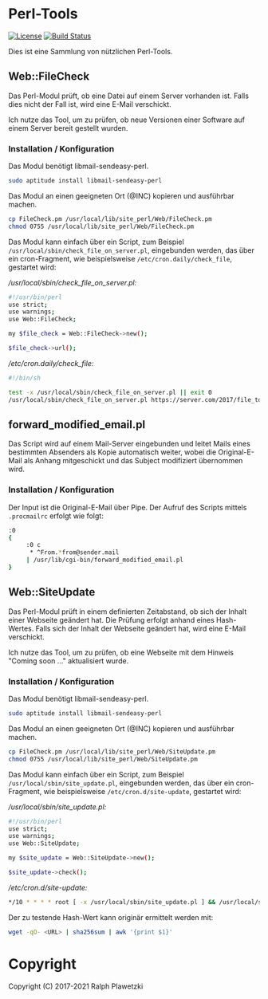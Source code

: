 # Perl-Tools
[![License](https://img.shields.io/github/license/purejava/Perl-Tools.svg)](https://github.com/purejava/Perl-Tools/blob/master/COPYING)
[![Build Status](https://secure.travis-ci.org/purejava/Perl-Tools.png)](http://travis-ci.org/purejava/Perl-Tools)

Dies ist eine Sammlung von nützlichen Perl-Tools.

## Web::FileCheck
Das Perl-Modul prüft, ob eine Datei auf einem Server vorhanden ist.
Falls dies nicht der Fall ist, wird eine E-Mail verschickt.

Ich nutze das Tool, um zu prüfen, ob neue Versionen einer Software auf einem Server bereit gestellt wurden.

### Installation / Konfiguration
Das Modul benötigt libmail-sendeasy-perl.
``` bash
sudo aptitude install libmail-sendeasy-perl
```
Das Modul an einen geeigneten Ort (@INC) kopieren und ausführbar machen.
``` bash 
cp FileCheck.pm /usr/local/lib/site_perl/Web/FileCheck.pm
chmod 0755 /usr/local/lib/site_perl/Web/FileCheck.pm
```
Das Modul kann einfach über ein Script, zum Beispiel `/usr/local/sbin/check_file_on_server.pl`, eingebunden werden, das über ein cron-Fragment, wie beispielsweise `/etc/cron.daily/check_file`, gestartet wird:

*/usr/local/sbin/check_file_on_server.pl:*
``` bash
#!/usr/bin/perl
use strict;
use warnings;
use Web::FileCheck;

my $file_check = Web::FileCheck->new();

$file_check->url();
```
*/etc/cron.daily/check_file:*
``` bash
#!/bin/sh

test -x /usr/local/sbin/check_file_on_server.pl || exit 0
/usr/local/sbin/check_file_on_server.pl https://server.com/2017/file_to_test.tar.xz
```
## forward_modified_email.pl
Das Script wird auf einem Mail-Server eingebunden und leitet Mails eines bestimmten Absenders als Kopie automatisch weiter, wobei die Original-E-Mail als Anhang mitgeschickt und das Subject modifiziert übernommen wird.

### Installation / Konfiguration
Der Input ist die Original-E-Mail über Pipe. Der Aufruf des Scripts mittels `.procmailrc` erfolgt wie folgt:
``` bash
:0
{
     :0 c
      * ^From.*from@sender.mail
     | /usr/lib/cgi-bin/forward_modified_email.pl
}
```
## Web::SiteUpdate
Das Perl-Modul prüft in einem definierten Zeitabstand, ob sich der Inhalt einer Webseite geändert hat.
Die Prüfung erfolgt anhand eines Hash-Wertes.
Falls sich der Inhalt der Webseite geändert hat, wird eine E-Mail verschickt.

Ich nutze das Tool, um zu prüfen, ob eine Webseite mit dem Hinweis "Coming soon ..." aktualisiert wurde.

### Installation / Konfiguration
Das Modul benötigt libmail-sendeasy-perl.
``` bash
sudo aptitude install libmail-sendeasy-perl
```
Das Modul an einen geeigneten Ort (@INC) kopieren und ausführbar machen.
``` bash
cp FileCheck.pm /usr/local/lib/site_perl/Web/SiteUpdate.pm
chmod 0755 /usr/local/lib/site_perl/Web/SiteUpdate.pm
```
Das Modul kann einfach über ein Script, zum Beispiel `/usr/local/sbin/site_update.pl`, eingebunden werden, das über ein cron-Fragment, wie beispielsweise `/etc/cron.d/site-update`, gestartet wird:

*/usr/local/sbin/site_update.pl:*
``` bash
#!/usr/bin/perl
use strict;
use warnings;
use Web::SiteUpdate;

my $site_update = Web::SiteUpdate->new();

$site_update->check();
```
*/etc/cron.d/site-update:*
``` bash
*/10 * * * * root [ -x /usr/local/sbin/site_update.pl ] && /usr/local/sbin/site_update.pl <URL> <hash>
```
Der zu testende Hash-Wert kann originär ermittelt werden mit:
``` bash
wget -qO- <URL> | sha256sum | awk '{print $1}'
```
# Copyright
Copyright (C) 2017-2021 Ralph Plawetzki

